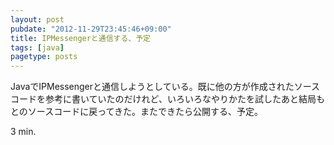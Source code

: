 ```yaml
---
layout: post
pubdate: "2012-11-29T23:45:46+09:00"
title: IPMessengerと通信する、予定
tags: [java]
pagetype: posts
---
```

JavaでIPMessengerと通信しようとしている。既に他の方が作成されたソースコードを参考に書いていたのだけれど、いろいろなやりかたを試したあと結局もとのソースコードに戻ってきた。またできたら公開する、予定。

3 min.
